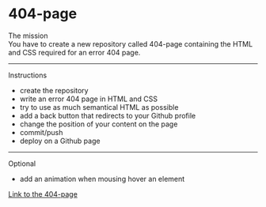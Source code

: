 # 404-page
The mission  
You have to create a new repository called 404-page containing the HTML and CSS required for an error 404 page. 

****

Instructions      
- create the repository      
- write an error 404 page in HTML and CSS      
- try to use as much semantical HTML as possible      
- add a back button that redirects to your Github profile      
- change the position of your content on the page     
- commit/push      
- deploy on a Github page  

***

Optional      
- add an animation when mousing hover an element

[Link to the 404-page](https://yuliya-becode.github.io/404-page/.)
